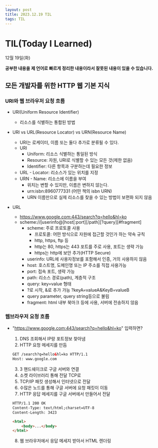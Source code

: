 ```yaml
---
layout: post
title: 2023.12.19 TIL
tags: TIL
---
```


# TIL(Today I Learned)

12월 19일(화)

**공부한 내용을 제 언어로 빠르게 정리한 내용이라서 잘못된 내용이 있을 수 있습니다.**

## 모든 개발자를 위한 HTTP 웹 기본 지식

### URI와 웹 브라우저 요청 흐름

- URI(Uniform Resource Identifier)

  - 리소스를 식별하는 통합된 방법

- URI vs URL(Resource Locator) vs URN(Resource Name)

  - URI는 로케이터, 이름 또는 둘다 추가로 분류될 수 있다.
  - URI
    - Uniform: 리소스 식별하는 통일된 방식
    - Resource: 자원, URI로 식별할 수 있는 모든 것(제한 없음)
    - Identifier: 다른 항목과 구분하는데 필요한 정보
  - URL - Locator: 리소스가 있는 위치를 지정
  - URN - Name: 리소스에 이름을 부여
    - 위치는 변할 수 있지만, 이름은 변하지 않는다.
    - urn:isbn:8960777331 (어떤 책의 isbn URN)
    - URN 이름만으로 실제 리소스를 찾을 수 있는 방법이 보편화 되지 않음

- URL
    - https://www.google.com:443/search?q=hello&hl=ko
    - scheme://[userinfo@]host[:port][/path][?query][#fragment] 
        - scheme: 주로 프로토콜 사용
            - 프로토콜: 어떤 방식으로 자원에 접근할 것인가 하는 약속 규칙
            - http, https, ftp 등
            - http는 80, https는 443 포트를 주로 사용, 포트는 생략 가능
            - https는 http에 보안 추가(HTTP Secure)
        - userinfo: URL에 사용자정보를 포함해서 인증, 거의 사용하지 않음
        - host: 호스트명, 도메인명 또는 IP 주소를 직접 사용가능
        - port: 접속 포트, 생략 가능
        - path: 리소스 경로(path), 계층적 구조
        - query: key=value 형태
        - ?로 시작, &로 추가 가능 ?keyA=valueA&KeyB=valueB
        - query parameter, query string등으로 불림
        - fragment: html 내부 북마크 등에 사용, 서버에 전송하지 않음

### 웹브라우저 요청 흐름

- "https://www.google.com:443/search?q=hello&hl=ko" 입력하면?

  1. DNS 조회해서 IP랑 포트정보 찾아냄
  2. HTTP 요청 메세지를 만듬
    ```html
    GET /search?q=hello&hl=ko HTTP/1.1
    Host: www.google.com
    ```
  3. 3 핸드쉐이크로 구글 서버와 연결
  4. 소켓 라이브러리 통해 전달 TCP로
  5. TCP/IP 패킷 생성해서 인터넷으로 전달
  6. 수많은 노드를 통해 구글 서버에 요청 패킷이 이동
  7. HTTP 응답 메세지를 구글 서버에서 만들어서 전달
    ```html
    HTTP/1.1 200 OK
    Content-Type: text/html;charset=UTF-8
    Content-Length: 3423

    <html>
        <body>...</body>
    </html>
    ```
  8. 웹 브라우저에서 응답 메세지 받아서 HTML 렌더링
